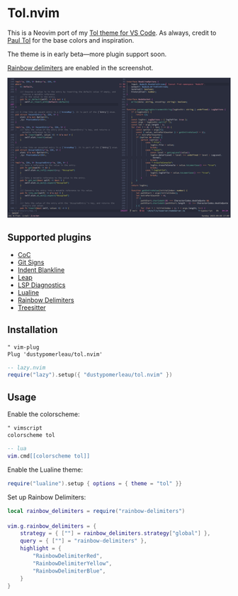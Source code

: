 # Tol.nvim

This is a Neovim port of my [Tol theme for VS Code](https://github.com/dustypomerleau/tol).
As always, credit to [Paul Tol](https://personal.sron.nl/~pault/) for the base colors and inspiration.

The theme is in early beta—more plugin support soon.

[Rainbow delimiters][] are enabled in the screenshot.

![tol screenshot](./images/tol.png)

## Supported plugins

- [CoC][]
- [Git Signs][]
- [Indent Blankline][]
- [Leap][]
- [LSP Diagnostics][]
- [Lualine][]
- [Rainbow Delimiters][]
- [Treesitter][]
  <!-- - [aerial.nvim](https://github.com/stevearc/aerial.nvim) -->
  <!-- - [BufferLine](https://github.com/akinsho/nvim-bufferline.lua) -->
  <!-- - [Dashboard](https://github.com/glepnir/dashboard-nvim) -->
  <!-- - [Git Gutter](https://github.com/airblade/vim-gitgutter) -->
  <!-- - [headlines.nvim](https://github.com/lukas-reineke/headlines.nvim) -->
  <!-- - [Lsp Saga](https://github.com/glepnir/lspsaga.nvim) -->
  <!-- - [LSP Trouble](https://github.com/folke/lsp-trouble.nvim) -->
  <!-- - [mini.nvim](https://github.com/echasnovski/mini.nvim) -->
  <!-- - [Neogit](https://github.com/TimUntersberger/neogit) -->
  <!-- - [nvim-notify](https://github.com/rcarriga/nvim-notify) -->
  <!-- - [Nvim-Tree.lua](https://github.com/kyazdani42/nvim-tree.lua) -->
  <!-- - [Telescope.nvim](https://github.com/nvim-telescope/telescope.nvim) -->
  <!-- - [vim-which-key](https://github.com/liuchengxu/vim-which-key) -->

## Installation

```vim
" vim-plug
Plug 'dustypomerleau/tol.nvim'
```

```lua
-- lazy.nvim
require("lazy").setup({ "dustypomerleau/tol.nvim" })
```

## Usage

Enable the colorscheme:

```vim
" vimscript
colorscheme tol
```

```lua
-- lua
vim.cmd[[colorscheme tol]]
```

Enable the Lualine theme:

```lua
require("lualine").setup { options = { theme = "tol" }}
```

Set up Rainbow Delimiters:

```lua
local rainbow_delimiters = require("rainbow-delimiters")

vim.g.rainbow_delimiters = {
    strategy = { [""] = rainbow_delimiters.strategy["global"] },
    query = { [""] = "rainbow-delimiters" },
    highlight = {
        "RainbowDelimiterRed",
        "RainbowDelimiterYellow",
        "RainbowDelimiterBlue",
    }
}
```

[CoC]: https://github.com/neoclide/coc.nvim
[Git Signs]: https://github.com/lewis6991/gitsigns.nvim
[Indent Blankline]: https://github.com/lukas-reineke/indent-blankline.nvim
[Leap]: https://github.com/ggandor/leap.nvim
[LSP Diagnostics]: https://neovim.io/doc/user/lsp.html
[Lualine]: https://github.com/hoob3rt/lualine.nvim
[Rainbow Delimiters]: https://github.com/HiPhish/rainbow-delimiters.nvim
[Treesitter]: https://github.com/nvim-treesitter/nvim-treesitter
